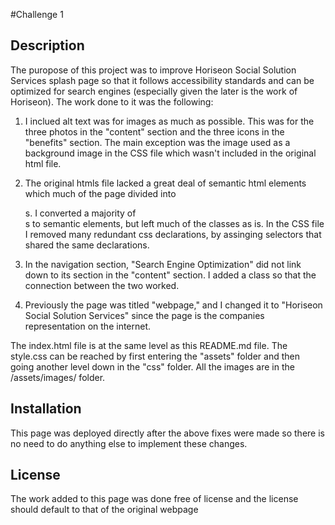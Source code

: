 #Challenge 1

## Description
The puropose of this project was to improve Horiseon Social Solution Services splash page so that it follows accessibility standards and can be optimized for search engines (especially given the later is the work of Horiseon). The work done to it was the following: 

1) I inclued alt text was for images as much as possible.  This was for the three photos in the "content" section and the three icons in the "benefits" section. The main exception was the image used as a background image in the CSS file which wasn't included in the original html file.   

2) The original htmls file lacked a great deal of semantic html elements which much of the page divided into <div>s.  I converted a majority of <div>s to semantic elements, but left much of the classes as is.  In the CSS file I removed many redundant css declarations, by assinging selectors that shared the same declarations.  

3) In the navigation section, "Search Engine Optimization" did not link down to its section in the "content" section.  I added a class so that the connection between the two worked. 

4) Previously the page was titled "webpage," and I changed it to "Horiseon Social Solution Services" since the page is the companies representation on the internet. 

The index.html file is at the same level as this README.md file.  The style.css can be reached by first entering the "assets" folder and then going another level down in the "css" folder.  All the images are in the /assets/images/ folder.  


## Installation
This page was deployed directly after the above fixes were made so there is no need to do anything else to implement these changes.  

## License
The work added to this page was done free of license and the license should default to that of the original webpage